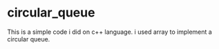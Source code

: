# circular_queue
This is a simple code i did on c++ language. i used array to implement a circular queue. 
